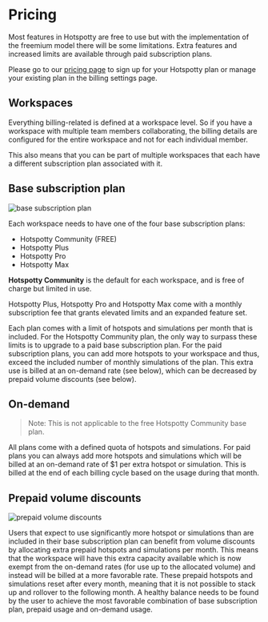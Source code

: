# Pricing

Most features in Hotspotty are free to use but with the implementation of the freemium model there will be some limitations. Extra features and increased limits are available through paid subscription plans.

Please go to our [pricing page](https://app.hotspotty.net/pricing) to sign up for your Hotspotty plan or manage your existing plan in the billing settings page.

## Workspaces

Everything billing-related is defined at a workspace level. So if you have a workspace with multiple team members collaborating, the billing details are configured for the entire workspace and not for each individual member.

This also means that you can be part of multiple workspaces that each have a different subscription plan associated with it.

## Base subscription plan

![base subscription plan](/img/pricing/pricing-1.png)

Each workspace needs to have one of the four base subscription plans:

- Hotspotty Community (FREE)
- Hotspotty Plus
- Hotspotty Pro
- Hotspotty Max

**Hotspotty Community** is the default for each workspace, and is free of charge but limited in use.

Hotspotty Plus, Hotspotty Pro and Hotspotty Max come with a monthly subscription fee that grants elevated limits and an expanded feature set.

Each plan comes with a limit of hotspots and simulations per month that is included. For the Hotspotty Community plan, the only way to surpass these limits is to upgrade to a paid base subscription plan. For the paid subscription plans, you can add more hotspots to your workspace and thus, exceed the included number of monthly simulations of the plan. This extra use is billed at an on-demand rate (see below), which can be decreased by prepaid volume discounts (see below).

## On-demand

> Note: This is not applicable to the free Hotspotty Community base plan.

All plans come with a defined quota of hotspots and simulations. For paid plans you can always add more hotspots and simulations which will be billed at an on-demand rate of $1 per extra hotspot or simulation. This is billed at the end of each billing cycle based on the usage during that month.

## Prepaid volume discounts

![prepaid volume discounts](/img/pricing/pricing-2.png)

Users that expect to use significantly more hotspot or simulations than are included in their base subscription plan can benefit from volume discounts by allocating extra prepaid hotspots and simulations per month. This means that the workspace will have this extra capacity available which is now exempt from the on-demand rates (for use up to the allocated volume) and instead will be billed at a more favorable rate. These prepaid hotspots and simulations reset after every month, meaning that it is not possible to stack up and rollover to the following month. A healthy balance needs to be found by the user to achieve the most favorable combination of base subscription plan, prepaid usage and on-demand usage.
